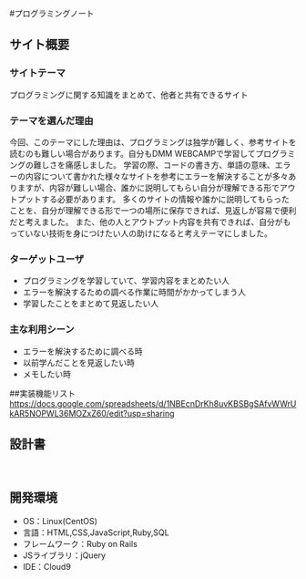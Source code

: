 #プログラミングノート
​
## サイト概要
### サイトテーマ
<!--何を『目的』とし、どのような『分類』なのかを簡潔に書く-->
プログラミングに関する知識をまとめて、他者と共有できるサイト
​
### テーマを選んだ理由
<!--なぜこのようなテーマにしたかを説明する-->
今回、このテーマにした理由は、プログラミングは独学が難しく、参考サイトを読むのも難しい場合があります。自分もDMM WEBCAMPで学習してプログラミングの難しさを痛感しました。
学習の際、コードの書き方、単語の意味、エラーの内容について書かれた様々なサイトを参考にエラーを解決することが多々ありますが、内容が難しい場合、誰かに説明してもらい自分が理解できる形でアウトプットする必要があります。
多くのサイトの情報や誰かに説明してもらったことを、自分が理解できる形で一つの場所に保存できれば、見返しが容易で便利だと考えました。
また、他の人とアウトプット内容を共有できれば、自分がもっていない技術を身につけたい人の助けになると考えテーマにしました。


### ターゲットユーザ
<!--誰に使ってもらうかを具体的に記載する-->
- プログラミングを学習していて、学習内容をまとめたい人
- エラーを解決するための調べる作業に時間がかかってしまう人
- 学習したことをまとめて見返したい人
​
### 主な利用シーン
<!--どのような時に使うのかの状況を記載すること-->
- エラーを解決するために調べる時
- 以前学んだことを見返したい時
- メモしたい時

##実装機能リスト
 https://docs.google.com/spreadsheets/d/1NBEcnDrKh8uvKBSBgSAfvWWrUkAR5NOPWL36MOZxZ60/edit?usp=sharing
​
## 設計書
<!--テーマを設定・提出する時点では不要です-->
​
## 開発環境
- OS：Linux(CentOS)
- 言語：HTML,CSS,JavaScript,Ruby,SQL
- フレームワーク：Ruby on Rails
- JSライブラリ：jQuery
- IDE：Cloud9